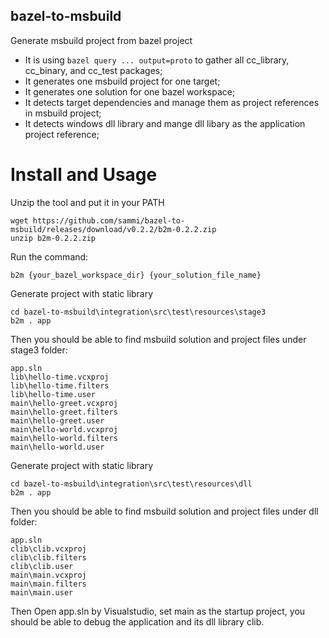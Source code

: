 bazel-to-msbuild
----------------

Generate msbuild project from bazel project

* It is using ```bazel query ... output=proto``` to gather all cc_library, cc_binary, and cc_test packages;
* It generates one msbuild project for one target;
* It generates one solution for one bazel workspace;
* It detects target dependencies and manage them as project references in msbuild project;
* It detects windows dll library and mange dll libary as the application project reference;


# Install and Usage

Unzip the tool and put it in your PATH
```
wget https://github.com/sammi/bazel-to-msbuild/releases/download/v0.2.2/b2m-0.2.2.zip
unzip b2m-0.2.2.zip
```

Run the command:

```
b2m {your_bazel_workspace_dir} {your_solution_file_name}
```

Generate project with static library
```
cd bazel-to-msbuild\integration\src\test\resources\stage3
b2m . app
```
Then you should be able to find msbuild solution and project files under stage3 folder:
```
app.sln
lib\hello-time.vcxproj
lib\hello-time.filters
lib\hello-time.user
main\hello-greet.vcxproj
main\hello-greet.filters
main\hello-greet.user
main\hello-world.vcxproj
main\hello-world.filters
main\hello-world.user
```
Generate project with static library
```
cd bazel-to-msbuild\integration\src\test\resources\dll
b2m . app
```
Then you should be able to find msbuild solution and project files under dll folder:
```
app.sln
clib\clib.vcxproj
clib\clib.filters
clib\clib.user
main\main.vcxproj
main\main.filters
main\main.user
```

Then Open app.sln by Visualstudio, set main as the startup project, you should be able to debug the application and its dll library clib.

  
